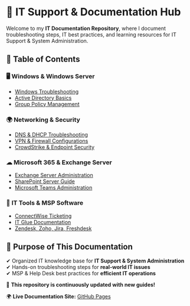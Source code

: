 
# 📌 IT Support & Documentation Hub  
Welcome to my **IT Documentation Repository**, where I document troubleshooting steps, IT best practices, and learning resources for IT Support & System Administration.

## 📂 Table of Contents  
### 🖥 **Windows & Windows Server**  
- [Windows Troubleshooting](Windows/Windows-Troubleshooting.md)  
- [Active Directory Basics](Windows/Active-Directory-Basics.md)  
- [Group Policy Management](Windows/Group-Policy-Management.md)  

### 🌍 **Networking & Security**  
- [DNS & DHCP Troubleshooting](Network/DNS-DHCP-Troubleshooting.md)  
- [VPN & Firewall Configurations](Network/VPN-Issues.md)  
- [CrowdStrike & Endpoint Security](Security/CrowdStrike-Basics.md)  

### ☁ **Microsoft 365 & Exchange Server**  
- [Exchange Server Administration](Microsoft365/Exchange-Server.md)  
- [SharePoint Server Guide](Microsoft365/SharePoint-Server.md)  
- [Microsoft Teams Administration](Microsoft365/Teams-Administration.md)  

### 🔧 **IT Tools & MSP Software**  
- [ConnectWise Ticketing](ConnectWise/Ticketing-Best-Practices.md)  
- [IT Glue Documentation](ITGlue/Documentation-Best-Practices.md)  
- [Zendesk, Zoho, Jira, Freshdesk](Ticketing-Systems/Zendesk-Guide.md)  

## 🚀 **Purpose of This Documentation**  
✔ Organized IT knowledge base for **IT Support & System Administration**  
✔ Hands-on troubleshooting steps for **real-world IT issues**  
✔ MSP & Help Desk best practices for **efficient IT operations**  

📢 **This repository is continuously updated with new guides!**  

🌍 **Live Documentation Site:** [GitHub Pages](https://yourusername.github.io/IT-DOCUMENTATION)  

